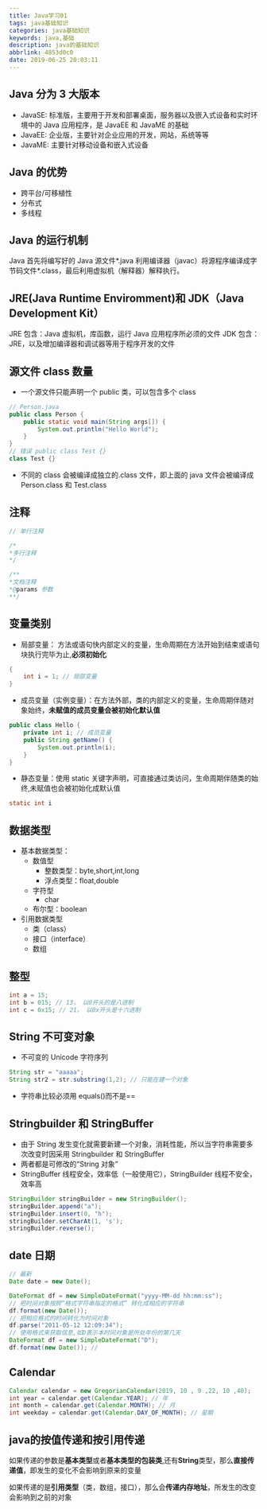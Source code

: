 ```yaml
---
title: Java学习01
tags: java基础知识
categories: java基础知识
keywords: java,基础
description: java的基础知识
abbrlink: 4853d0c0
date: 2019-06-25 20:03:11
---
```


## Java 分为 3 大版本

- JavaSE: 标准版，主要用于开发和部署桌面，服务器以及嵌入式设备和实时环境中的 Java 应用程序，是 JavaEE 和 JavaME 的基础
- JavaEE: 企业版，主要针对企业应用的开发，网站，系统等等
- JavaME: 主要针对移动设备和嵌入式设备

## Java 的优势

- 跨平台/可移植性
- 分布式
- 多线程

## Java 的运行机制

Java 首先将编写好的 Java 源文件*.java 利用编译器（javac）将源程序编译成字节码文件*.class，最后利用虚拟机（解释器）解释执行。

## JRE(Java Runtime Enviromment)和 JDK（Java Development Kit）

JRE 包含：Java 虚拟机，库函数，运行 Java 应用程序所必须的文件
JDK 包含：JRE，以及增加编译器和调试器等用于程序开发的文件

## 源文件 class 数量

- 一个源文件只能声明一个 public 类，可以包含多个 class

```java
// Person.java
public class Person {
    public static void main(String args[]) {
        System.out.println("Hello World");
    }
}
// 错误 public class Test {}
class Test {}
```

- 不同的 class 会被编译成独立的.class 文件，即上面的 java 文件会被编译成 Person.class 和 Test.class

## 注释

```java
// 单行注释

/*
*多行注释
*/

/**
*文档注释
*@params 参数
**/
```

## 变量类别

- 局部变量： 方法或语句快内部定义的变量，生命周期在方法开始到结束或语句块执行完毕为止,**必须初始化**

```java
{
    int i = 1; // 局部变量
}
```

- 成员变量（实例变量）：在方法外部，类的内部定义的变量，生命周期伴随对象始终，**未赋值的成员变量会被初始化默认值**

```java
public class Hello {
    private int i; // 成员变量
    public String getName() {
        System.out.println(i);
    }
}
```

- 静态变量：使用 static 关键字声明，可直接通过类访问，生命周期伴随类的始终,未赋值也会被初始化成默认值

```java
static int i
```

## 数据类型

- 基本数据类型：
  - 数值型
    - 整数类型：byte,short,int,long
    - 浮点类型：float,double
  - 字符型
    - char
  - 布尔型：boolean
- 引用数据类型
  - 类（class）
  - 接口（interface）
  - 数组

## 整型

```java
int a = 15;
int b = 015; // 13， 以0开头的是八进制
int c = 0x15; // 21， 以0x开头是十六进制
```

## String 不可变对象

- 不可变的 Unicode 字符序列

```java
String str = "aaaaa";
String str2 = str.substring(1,2); // 只能在建一个对象
```

- 字符串比较必须用 equals()而不是==

## Stringbuilder 和 StringBuffer

- 由于 String 发生变化就需要新建一个对象，消耗性能，所以当字符串需要多次改变时因采用 Stringbuilder 和 StringBuffer
- 两者都是可修改的“String 对象”
- StringBuffer 线程安全，效率低（一般使用它），StringBuilder 线程不安全，效率高

```java
StringBuilder stringBuilder = new StringBuilder();
stringBuilder.append("a");
stringBuilder.insert(0, "h");
stringBuilder.setCharAt(1, 's');
stringBuilder.reverse();
```

## date 日期

```java
// 最新
Date date = new Date();
```

```java
DateFormat df = new SimpleDateFormat("yyyy-MM-dd hh:mm:ss");
// 把时间对象按照“格式字符串指定的格式” 转化成相应的字符串
df.format(new Date());
// 把相应格式的时间转化为时间对象
df.parse("2011-05-12 12:09:34");
// 使用格式来获取信息,如D表示本时间对象是所处年份的第几天
DateFormat df = new SimpleDateFormat("D");
df.format(new Date()); //
```

## Calendar

```java
Calendar calendar = new GregorianCalendar(2019, 10 , 9 ,22, 10 ,40);
int year = calendar.get(Calendar.YEAR); // 年
int month = calendar.get(Calendar.MONTH); // 月
int weekday = calendar.get(Calendar.DAY_OF_MONTH); // 星期
```

## java的按值传递和按引用传递

如果传递的参数是**基本类型**或者**基本类型的包装类**,还有**String**类型，那么**直接传递值**，即发生的变化不会影响到原来的变量

如果传递的是**引用类型**（类，数组，接口），那么会**传递内存地址**，所发生的改变会影响到之前的对象
